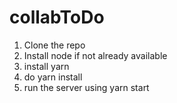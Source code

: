 # collabToDo
1. Clone the repo
2. Install node if not already available
3. install yarn
4. do yarn install
5. run the server using yarn start
